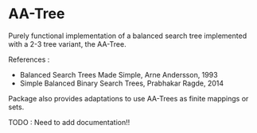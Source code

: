 
# AA-Tree

Purely functional implementation of a balanced search tree implemented with a
2-3 tree variant, the AA-Tree.

References :

  * Balanced Search Trees Made Simple, Arne Andersson, 1993
  * Simple Balanced Binary Search Trees, Prabhakar Ragde, 2014

Package also provides adaptations to use AA-Trees as finite mappings or sets.

TODO : Need to add documentation!!

